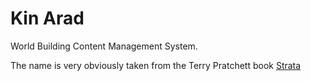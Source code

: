 # Kin Arad

World Building Content Management System.

The name is very obviously taken from the Terry Pratchett book [Strata](https://wiki.lspace.org/mediawiki/Book:Strata)
